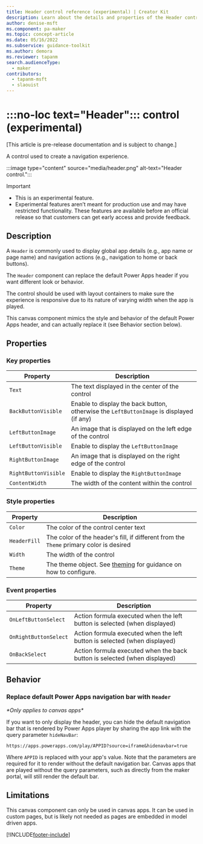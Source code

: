 ```yaml
---
title: Header control reference (experimental) | Creator Kit
description: Learn about the details and properties of the Header control in the Creator Kit.
author: denise-msft
ms.component: pa-maker
ms.topic: concept-article
ms.date: 05/16/2022
ms.subservice: guidance-toolkit
ms.author: demora
ms.reviewer: tapanm
search.audienceType: 
  - maker
contributors:
  - tapanm-msft
  - slaouist
---
```


# :::no-loc text="Header"::: control (experimental)

[This article is pre-release documentation and is subject to change.]

A control used to create a navigation experience.

:::image type="content" source="media/header.png" alt-text="Header control.":::

> [!IMPORTANT]
> - This is an experimental feature.
> - Experimental features aren’t meant for production use and may have restricted functionality. These features are available before an official release so that customers can get early access and provide feedback.

## Description

A `Header` is commonly used to display global app details (e.g., app name or page name) and  navigation actions (e.g., navigation to home or back buttons).

The `Header` component can replace the default Power Apps header if you want different look or behavior.

The control should be used with layout containers to make sure the experience is responsive due to its nature of varying width when the app is played.

This canvas component mimics the style and behavior of the default Power Apps header, and can actually replace it (see Behavior section below).

## Properties

### Key properties

| Property | Description |
| -------- | ----------- |
| `Text` | The text displayed in the center of the control |
| `BackButtonVisible` | Enable to display the back button, otherwise the `LeftButtonImage` is displayed (if any) |
| `LeftButtonImage` | An image that is displayed on the left edge of the control |
| `LeftButtonVisible` | Enable to display the `LeftButtonImage` |
| `RightButtonImage` | An image that is displayed on the right edge of the control |
| `RightButtonVisible` | Enable to display the `RightButtonImage` |
| `ContentWidth` | The width of the content within the control |

### Style properties

| Property | Description |
| -------- | ----------- |
| `Color` | The color of the control center text |
| `HeaderFill` | The color of the header's fill, if different from the `Theme` primary color is desired |
| `Width` | The width of the control |
| `Theme` | The theme object. See [theming](theme.md) for guidance on how to configure. |

### Event properties
| Property | Description |
| -------- | ----------- |
| `OnLeftButtonSelect` | Action formula executed when the left button is selected (when displayed) |
| `OnRightButtonSelect` | Action formula executed when the left button is selected (when displayed) |
| `OnBackSelect` | Action formula executed when the back button is selected (when displayed) |

## Behavior

### Replace default Power Apps navigation bar with `Header`

*\*Only applies to canvas apps\**

If you want to only display the header, you can hide the default navigation bar that is rendered by Power Apps player by sharing the app link with the query parameter `hideNavBar`:

```power-fx
https://apps.powerapps.com/play/APPID?source=iframe&hidenavbar=true
```

Where `APPID` is replaced with your app's value. Note that the parameters are required for it to render without the default navigation bar. Canvas apps that are played without the query parameters, such as directly from the maker portal, will still render the default bar.

## Limitations

This canvas component can only be used in canvas apps. It can be used in custom pages, but is likely not needed as pages are embedded in model driven apps.

[!INCLUDE[footer-include](../../includes/footer-banner.md)]

